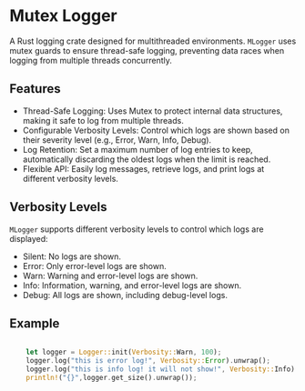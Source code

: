 Mutex Logger
======

A Rust logging crate designed for multithreaded environments. `MLogger` uses mutex guards to ensure thread-safe logging, preventing data races when logging from multiple threads concurrently.

## Features
 - Thread-Safe Logging: Uses Mutex to protect internal data structures, making it safe to log from multiple threads.
 - Configurable Verbosity Levels: Control which logs are shown based on their severity level (e.g., Error, Warn, Info, Debug).
 - Log Retention: Set a maximum number of log entries to keep, automatically discarding the oldest logs when the limit is reached.
 - Flexible API: Easily log messages, retrieve logs, and print logs at different verbosity levels.

## Verbosity Levels
`MLogger` supports different verbosity levels to control which logs are displayed:

 - Silent: No logs are shown.
 - Error: Only error-level logs are shown.
 - Warn: Warning and error-level logs are shown.
 - Info: Information, warning, and error-level logs are shown.
 - Debug: All logs are shown, including debug-level logs.

## Example



```rust

    let logger = Logger::init(Verbosity::Warn, 100);
    logger.log("this is error log!", Verbosity::Error).unwrap();
    logger.log("this is info log! it will not show!", Verbosity::Info).unwrap();
    println!("{}",logger.get_size().unwrap());

```
